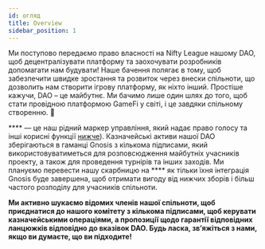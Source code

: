 ```yaml
---
id: огляд
title: Overview
sidebar_position: 1
---
```


Ми поступово передаємо право власності на Nifty League нашому DAO, щоб децентралізувати платформу та заохочувати розробників допомагати нам будувати! Наше бачення полягає в тому, щоб забезпечити швидке зростання та розвиток через внески спільноти, що дозволить нам створити ігрову платформу, як ніхто інший. Простіше кажучи, DAO – це майбутнє. Ми бачимо лише один шлях до того, щоб стати провідною платформою GameFi у світі, і це завдяки спільному створенню. 💜

**** — це наш рідний маркер управління, який надає право голосу та інші корисні функції [нижче](https://nifty-league.com/about#nftl)). Казначейські активи нашої DAO зберігаються в гаманці Gnosis з кількома підписами, який використовуватиметься для розповсюдження майбутніх учасників проекту, а також для проведення турнірів та інших заходів. Ми плануємо перевести нашу скарбницю на **** як тільки їхня інтеграція Gnosis буде завершена, щоб отримати вигоду від нижчих зборів і більш частого розподілу для учасників спільноти.

**Ми активно шукаємо відомих членів нашої спільноти, щоб приєднатися до нашого комітету з кількома підписами, щоб керувати казначейськими операціями, а пропозиції щодо гарантії відповідних ланцюжків відповідно до вказівок DAO. Будь ласка, зв’яжіться з нами, якщо ви думаєте, що ви підходите!**
